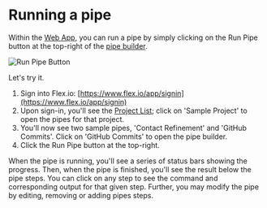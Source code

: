 # Running a pipe

Within the [Web App](https://www.flex.io/docs/web-app/), you can run a pipe by simply clicking on the Run Pipe button at the top-right of the [pipe builder](https://www.flex.io/docs/web-app/#building-and-running-a-pipe "Pipe Builder").

![Run Pipe Button](https://s3.amazonaws.com/docs-assets/gs-run-button-github.png "Run Pipe Button")

Let's try it.

1. Sign into Flex.io:  [https://www.flex.io/app/signin](https://www.flex.io/app/signin)
2. Upon sign-in, you'll see the [Project List](https://www.flex.io/docs/web-app/#project-list); click on 'Sample Project' to open the pipes for that project.
3. You'll now see two sample pipes, 'Contact Refinement' and 'GitHub Commits'. Click on 'GitHub Commits' to open the pipe builder.
4. Click the Run Pipe button at the top-right.

When the pipe is running, you'll see a series of status bars showing the progress.  Then, when the pipe is finished, you'll see the result below the pipe steps.  You can click on any step to see the command and corresponding output for that given step.  Further, you may modify the pipe by editing, removing or adding pipes steps.
